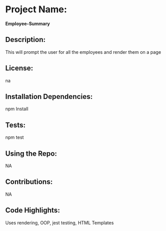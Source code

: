 # Project Name: 
 **Employee-Summary** 

## Description: 
 This will prompt the user for all the employees and render them on a page 

## License: 
 na 

## Installation Dependencies: 
 npm Install 

## Tests: 
 npm test 

## Using the Repo: 
 NA 

## Contributions: 
 NA 

## Code Highlights: 
 Uses rendering, OOP, jest testing, HTML Templates 

